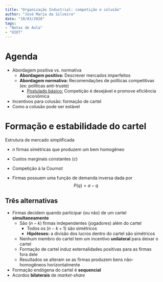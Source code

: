 ```yaml
---
title: "Organização Industrial: competição e colusão"
author: "José Maria da Silveira"
date: "10/03/2020"
tags:
- "Notas de Aula"
- "OIDT"
---
```


# Agenda

- Abordagem positiva vs. normativa
  - **Abordagem positiva:** Descrever mercados imperfeitos
  - **Abordagem normativa:** Recomendações de políticas competitivas (ex: políticas anti-truste)
    - <u>Postulado básico:</u> Competição é desejável e promove eficiência econômica
- Incentivos para colusão: formação de cartel
- Como a colusão pode ser estável

# Formação e estabilidade do cartel

Estrutura de mercado simplificada

- $n$ firmas simétricas que produzem um bem homogêneo

- Custos marginais constantes ($c$)

- Competição à la Cournot

- Firmas possuem uma função de demanda inversa dada por
  $$
  P(q) = a - q
  $$

## Três alternativas

- Firmas decidem quando participar (ou não) de um cartel **simultaneamente**
  - São ($n-k$) firmas independentes (jogadores) além do cartel
    - Todos os $(n-k+1)$ são simétricos
    - **Hipóteses:** a divisão dos lucros dentro do cartel são simétricos
  - Nenhum membro do cartel tem um incentivo **unilateral** para deixar o cartel
  - Formação de cartel induz externalidades positivas para as firmas fora dele
  - Resultados se alteram se as firmas produzem bens não-homogêneos horizontalmente
- Formação endógena do cartel é **sequencial**
- Acordos **bilaterais** de *market-share*